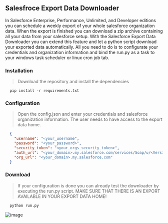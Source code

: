 ## Salesfroce Export Data Downloader
In Salesforce Enterprise, Performance, Unlimited, and Developer editions you can schedule a weekly export of your whole salesforce organization data. When the export is finished you can download a zip archive containing all your data from your salesforce setup. With the Salesforce Export Data Downloader you can extend this feature and let a python script download your exported data automatically. All you need to do is to configurate your credentials and organization information and bind the run.py as a task to your windows task scheduler or linux cron job tab.

### Installation

> Download the repository and install the dependencies
```
  pip install -r requirements.txt
```

### Configuration

> Open the config.json and enter your credentials and salesforce organization information. The user needs to have access to the export data home.
```json
  {
    "username": "<your_username",
    "password": "<your_password>",
    "security_token": "<your_orgs_security_token>",
    "auth_url": "<your_domain>.my.salesforce.com/services/Soap/u/<Version>",
    "org_url": "<your_domain>.my.salesforce.com"
  }
```

### Download

> If your configuration is done you can already test the downloader by executing the run.py script. 
> MAKE SURE THAT THERE IS AN EXPORT AVAILABLE IN YOUR EXPORT DATA HOME!

```
  python run.py
```

![image](https://user-images.githubusercontent.com/44363600/129879594-03bf43c4-d940-483a-bc53-c0bbd14ed07a.png)
